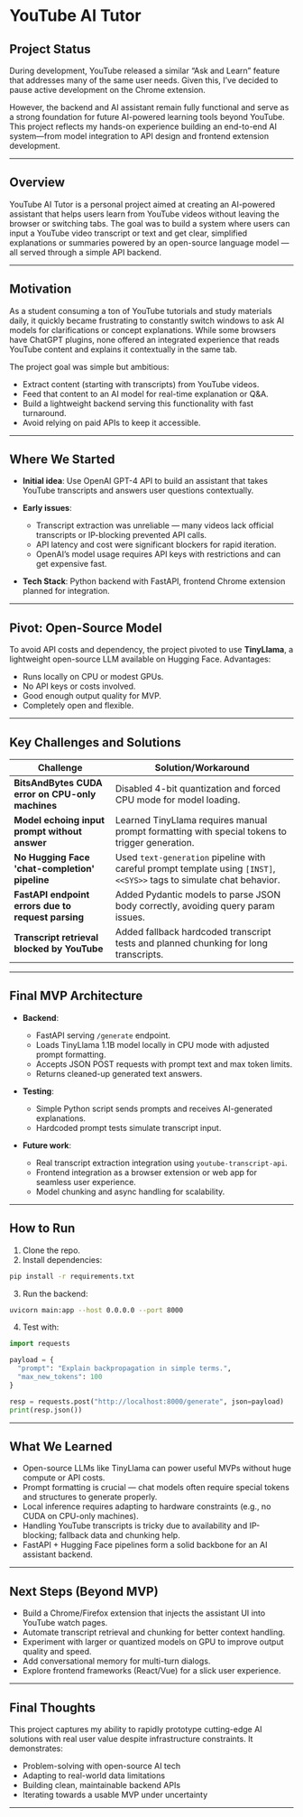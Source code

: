# YouTube AI Tutor

## Project Status

During development, YouTube released a similar “Ask and Learn” feature that addresses many of the same user needs. Given this, I’ve decided to pause active development on the Chrome extension.

However, the backend and AI assistant remain fully functional and serve as a strong foundation for future AI-powered learning tools beyond YouTube. This project reflects my hands-on experience building an end-to-end AI system—from model integration to API design and frontend extension development.

---



## Overview

YouTube AI Tutor is a personal project aimed at creating an AI-powered assistant that helps users learn from YouTube videos without leaving the browser or switching tabs. The goal was to build a system where users can input a YouTube video transcript or text and get clear, simplified explanations or summaries powered by an open-source language model — all served through a simple API backend.

---

## Motivation

As a student consuming a ton of YouTube tutorials and study materials daily, it quickly became frustrating to constantly switch windows to ask AI models for clarifications or concept explanations. While some browsers have ChatGPT plugins, none offered an integrated experience that reads YouTube content and explains it contextually in the same tab.

The project goal was simple but ambitious:

* Extract content (starting with transcripts) from YouTube videos.
* Feed that content to an AI model for real-time explanation or Q\&A.
* Build a lightweight backend serving this functionality with fast turnaround.
* Avoid relying on paid APIs to keep it accessible.

---

## Where We Started

* **Initial idea**: Use OpenAI GPT-4 API to build an assistant that takes YouTube transcripts and answers user questions contextually.
* **Early issues**:

  * Transcript extraction was unreliable — many videos lack official transcripts or IP-blocking prevented API calls.
  * API latency and cost were significant blockers for rapid iteration.
  * OpenAI’s model usage requires API keys with restrictions and can get expensive fast.
* **Tech Stack**: Python backend with FastAPI, frontend Chrome extension planned for integration.

---

## Pivot: Open-Source Model

To avoid API costs and dependency, the project pivoted to use **TinyLlama**, a lightweight open-source LLM available on Hugging Face. Advantages:

* Runs locally on CPU or modest GPUs.
* No API keys or costs involved.
* Good enough output quality for MVP.
* Completely open and flexible.

---

## Key Challenges and Solutions

| Challenge                                          | Solution/Workaround                                                                                                    |
| -------------------------------------------------- | ---------------------------------------------------------------------------------------------------------------------- |
| **BitsAndBytes CUDA error on CPU-only machines**   | Disabled 4-bit quantization and forced CPU mode for model loading.                                                     |
| **Model echoing input prompt without answer**      | Learned TinyLlama requires manual prompt formatting with special tokens to trigger generation.                         |
| **No Hugging Face 'chat-completion' pipeline**     | Used `text-generation` pipeline with careful prompt template using `[INST]`, `<<SYS>>` tags to simulate chat behavior. |
| **FastAPI endpoint errors due to request parsing** | Added Pydantic models to parse JSON body correctly, avoiding query param issues.                                       |
| **Transcript retrieval blocked by YouTube**        | Added fallback hardcoded transcript tests and planned chunking for long transcripts.                                   |

---

## Final MVP Architecture

* **Backend**:

  * FastAPI serving `/generate` endpoint.
  * Loads TinyLlama 1.1B model locally in CPU mode with adjusted prompt formatting.
  * Accepts JSON POST requests with prompt text and max token limits.
  * Returns cleaned-up generated text answers.

* **Testing**:

  * Simple Python script sends prompts and receives AI-generated explanations.
  * Hardcoded prompt tests simulate transcript input.

* **Future work**:

  * Real transcript extraction integration using `youtube-transcript-api`.
  * Frontend integration as a browser extension or web app for seamless user experience.
  * Model chunking and async handling for scalability.

---

## How to Run

1. Clone the repo.
2. Install dependencies:

```bash
pip install -r requirements.txt
```

3. Run the backend:

```bash
uvicorn main:app --host 0.0.0.0 --port 8000
```

4. Test with:

```python
import requests

payload = {
  "prompt": "Explain backpropagation in simple terms.",
  "max_new_tokens": 100
}

resp = requests.post("http://localhost:8000/generate", json=payload)
print(resp.json())
```

---

## What We Learned

* Open-source LLMs like TinyLlama can power useful MVPs without huge compute or API costs.
* Prompt formatting is crucial — chat models often require special tokens and structures to generate properly.
* Local inference requires adapting to hardware constraints (e.g., no CUDA on CPU-only machines).
* Handling YouTube transcripts is tricky due to availability and IP-blocking; fallback data and chunking help.
* FastAPI + Hugging Face pipelines form a solid backbone for an AI assistant backend.

---

## Next Steps (Beyond MVP)

* Build a Chrome/Firefox extension that injects the assistant UI into YouTube watch pages.
* Automate transcript retrieval and chunking for better context handling.
* Experiment with larger or quantized models on GPU to improve output quality and speed.
* Add conversational memory for multi-turn dialogs.
* Explore frontend frameworks (React/Vue) for a slick user experience.

---

## Final Thoughts

This project captures my ability to rapidly prototype cutting-edge AI solutions with real user value despite infrastructure constraints. It demonstrates:

* Problem-solving with open-source AI tech
* Adapting to real-world data limitations
* Building clean, maintainable backend APIs
* Iterating towards a usable MVP under uncertainty

---
